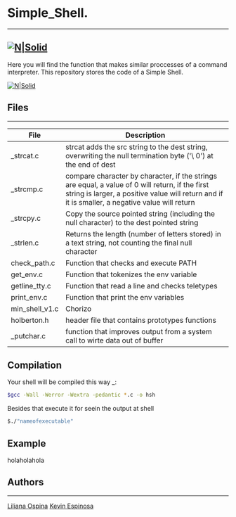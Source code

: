 # Simple_Shell.
---

[![N|Solid](https://camo.githubusercontent.com/04a8a9a456b8ecafad2eb4f2cff6803cd0194496/687474703a2f2f7777772e686f6c626572746f6e7363686f6f6c2e636f6d2f686f6c626572746f6e2d6c6f676f2e706e67)](https://www.holbertonschool.com/co)
---

Here you will find the function that makes similar proccesses of a command interpreter. This repository stores the code of a Simple Shell.

[![N|Solid](https://miro.medium.com/max/1016/1*4nh4ntvCLJjMUDOo1kDtIg.png)]()

## Files
---
| File | Description |
| ---- | ------- |
| _strcat.c |strcat adds the src string to the dest string, overwriting the null termination byte ('\ 0') at the end of dest |
| _strcmp.c | compare character by character, if the strings are equal, a value of 0 will return, if the first string is larger, a positive value will return and if it is smaller, a negative value will return |
| _strcpy.c |Copy the source pointed string (including the null character) to the dest pointed string |
| _strlen.c |Returns the length (number of letters stored) in a text string, not counting the final null character |
| check_path.c |Function that checks and execute PATH |
| get_env.c |Function that tokenizes the env variable |
| getline_tty.c |Function that read a line and checks teletypes |
| print_env.c |Function that print the env variables |
| min_shell_v1.c |Chorizo |
| holberton.h | header file that contains prototypes functions |
| _putchar.c  | function that improves output from a system call to wirte data out of buffer |

## Compilation 
Your shell will be compiled this way _:

```sh 
$gcc -Wall -Werror -Wextra -pedantic *.c -o hsh
```
Besides that execute it for seein the output at shell

```sh 
$./"nameofexecutable"
```
## Example
holaholahola

## Authors
---

[Liliana Ospina](https://github.com/Liliana327)
[Kevin Espinosa](https://github.com/Liliana327)

